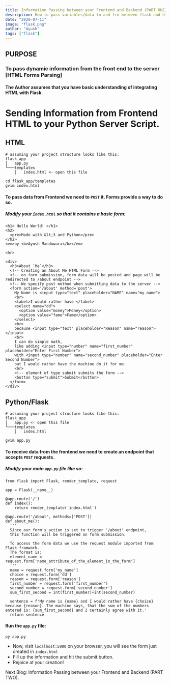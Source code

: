 ```yaml
---
title: Information Passing between your Frontend and Backend (PART ONE).
description: How to pass variables/data to and fro between flask and html.
date: "2020-07-11"
image: "flask.png"
author: "Ayush"
tags: ["flask"]
---
```


## PURPOSE
### To pass dynamic information from the front end to the server [HTML Forms Parsing]

#### The Author assumes that you have basic understanding of integrating HTML with Flask.

# Sending Information from Frontend HTML to your Python Server Script.

## HTML
```
# assuming your project structure looks like this:
flask_app
│   app.py
└───templates
    │   index.html <- open this file

cd flask_app/templates
gvim index.html
```

#### To pass data from Frontend we need to `POST` it. Forms provide a way to do so.

##### Modify your `index.html` so that it contains a basic form:

```
<h1> Hello World! </h1>
<h2>
  <pre>Made with &lt;3 and Python</pre>
</h2>
<em>by <b>Ayush Mandowara</b></em>

<hr>

<div>
  <h3>About `Me`</h3>
  <!-- Creating an About Me HTML Form -->
  <!-- on form submission, form data will be posted and page will be redirected to /about endpoint -->
  <!-- We specify post method when submitting data to the server -->
  <form action='/about' method='post'>
    My Name is <input type="text" placeholder="NAME" name="my_name">
    <br>
    <label>I would rather have </label>
    <select name="dd">
      <option value="money">Money</option>
      <option value="fame">Fame</option>
    </select>
    <br>
    because <input type="text" placeholder="Reason" name="reason"></input>
    <br>
    I can do simple math,
    like adding <input type="number" name="first_number" placeholder="Enter First Number">
    with <input type="number" name="second_number" placeholder="Enter Second Number">
    but I would rather have the machine do it for me.
    <br>
    <!-- element of type submit submits the form -->
    <button type="submit">Submit</button>
  </form>
</div>
```

## Python/Flask
```
# assuming your project structure looks like this:
flask_app
│   app.py <- open this file
└───templates
    │   index.html

gvim app.py
```

#### To receive data from the frontend we need to create an endpoint that accepts `POST` requests.
##### Modify your main `app.py` file like so:

```
from flask import Flask, render_template, request

app = Flask(__name__)

@app.route('/')
def index():
    return render_template('index.html')

@app.route('/about', methods=['POST'])
def about_me():
  '''
  Since our form's action is set to trigger '/about' endpoint,
  this function will be triggered on form submission.

  To access the form data we use the request module imported from Flask framwork.
  The format is:
  element_name = request.form['name_attribute_of_the_element_in_the_form']
  '''
  name = request.form['my_name']
  choice = request.form['dd']
  reason = request.form['reason']
  first_number = request.form['first_number']
  second_number = request.form['second_number']
  sum_first_second = int(first_number)+int(second_number)

  sentence = f'My name is {name} and I would rather have {choice} because {reason}. The machine says, that the sum of the numbers entered is: {sum_first_second} and I certainly agree with it.'
  return sentence
```

#### Run the `app.py` file:

```
py app.py
```

- Now, visit `localhost:5000` on your browser, you will see the form just created in `index.html`
- Fill up the information and hit the submit button.
- Rejoice at your creation!

Next Blog: Information Passing between your Frontend and Backend (PART TWO).
